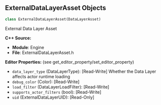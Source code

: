 ## ExternalDataLayerAsset Objects

```python
class ExternalDataLayerAsset(DataLayerAsset)
```

External Data Layer Asset

**C++ Source:**

- **Module**: Engine
- **File**: ExternalDataLayerAsset.h

**Editor Properties:** (see get_editor_property/set_editor_property)

- ``data_layer_type`` (DataLayerType):  [Read-Write] Whether the Data Layer affects actor runtime loading
- ``debug_color`` (Color):  [Read-Write]
- ``load_filter`` (DataLayerLoadFilter):  [Read-Write]
- ``supports_actor_filters`` (bool):  [Read-Write]
- ``uid`` (ExternalDataLayerUID):  [Read-Only]

<a id="unreal.DataLayerInstance"></a>